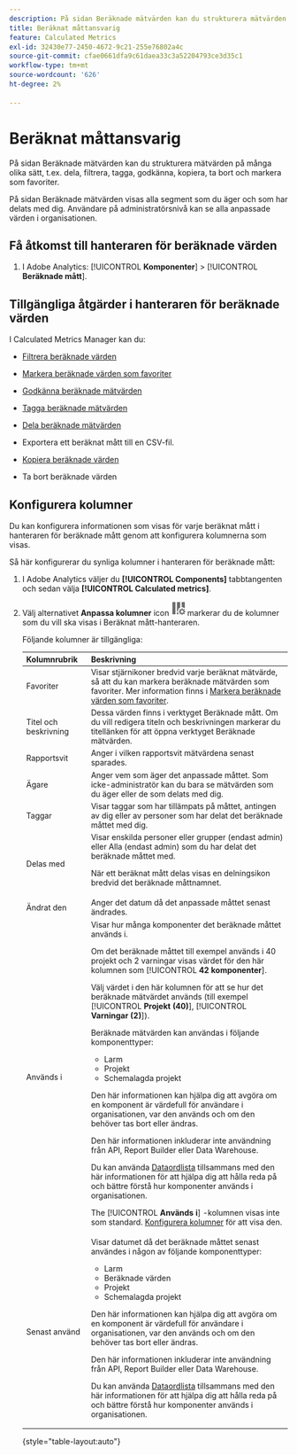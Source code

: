 ```yaml
---
description: På sidan Beräknade mätvärden kan du strukturera mätvärden på många olika sätt, t.ex. dela, filtrera, tagga, godkänna, kopiera, ta bort och markera som favoriter.
title: Beräknat måttansvarig
feature: Calculated Metrics
exl-id: 32430e77-2450-4672-9c21-255e76802a4c
source-git-commit: cfae0661dfa9c61daea33c3a52204793ce3d35c1
workflow-type: tm+mt
source-wordcount: '626'
ht-degree: 2%

---
```


# Beräknat måttansvarig

På sidan Beräknade mätvärden kan du strukturera mätvärden på många olika sätt, t.ex. dela, filtrera, tagga, godkänna, kopiera, ta bort och markera som favoriter.

På sidan Beräknade mätvärden visas alla segment som du äger och som har delats med dig. Användare på administratörsnivå kan se alla anpassade värden i organisationen.

<!-- add screenshot -->

## Få åtkomst till hanteraren för beräknade värden

1. I Adobe Analytics: [!UICONTROL **Komponenter**] > [!UICONTROL **Beräknade mått**].

## Tillgängliga åtgärder i hanteraren för beräknade värden

I Calculated Metrics Manager kan du:

* [Filtrera beräknade värden](/help/components/c-calcmetrics/c-workflow/cm-workflow/cm-filter.md)

* [Markera beräknade värden som favoriter](/help/components/c-calcmetrics/c-workflow/cm-workflow/cm-favorite.md)

* [Godkänna beräknade mätvärden](/help/components/c-calcmetrics/c-workflow/cm-workflow/cm-approving.md)

* [Tagga beräknade mätvärden](/help/components/c-calcmetrics/c-workflow/cm-workflow/cm-tagging.md)

* [Dela beräknade mätvärden](/help/components/c-calcmetrics/c-workflow/cm-workflow/cm-sharing.md)

* Exportera ett beräknat mått till en CSV-fil.

* [Kopiera beräknade värden](/help/components/c-calcmetrics/c-workflow/cm-workflow/cm-copy.md)

* Ta bort beräknade värden

## Konfigurera kolumner

Du kan konfigurera informationen som visas för varje beräknat mått i hanteraren för beräknade mått genom att konfigurera kolumnerna som visas.

Så här konfigurerar du synliga kolumner i hanteraren för beräknade mått:

1. I Adobe Analytics väljer du **[!UICONTROL Components]** tabbtangenten och sedan välja **[!UICONTROL Calculated metrics]**.

1. Välj alternativet **Anpassa kolumner** icon ![Ikonen Anpassa kolumner](assets/customize-columns-icon.png)markerar du de kolumner som du vill ska visas i Beräknat mått-hanteraren.

   Följande kolumner är tillgängliga:

   | Kolumnrubrik | Beskrivning |
   |---|---|
   | Favoriter | Visar stjärnikoner bredvid varje beräknat mätvärde, så att du kan markera beräknade mätvärden som favoriter. Mer information finns i [Markera beräknade värden som favoriter](/help/components/c-calcmetrics/c-workflow/cm-workflow/cm-favorite.md). |
   | Titel och beskrivning | Dessa värden finns i verktyget Beräknade mått. Om du vill redigera titeln och beskrivningen markerar du titellänken för att öppna verktyget Beräknade mätvärden. |
   | Rapportsvit | Anger i vilken rapportsvit mätvärdena senast sparades. |
   | Ägare | Anger vem som äger det anpassade måttet. Som icke-administratör kan du bara se mätvärden som du äger eller de som delats med dig. |
   | Taggar | Visar taggar som har tillämpats på måttet, antingen av dig eller av personer som har delat det beräknade måttet med dig. |
   | Delas med | Visar enskilda personer eller grupper (endast admin) eller Alla (endast admin) som du har delat det beräknade måttet med. <p>När ett beräknat mått delas visas en delningsikon bredvid det beräknade måttnamnet.</p> |
   | Ändrat den | Anger det datum då det anpassade måttet senast ändrades. |
   | Används i | Visar hur många komponenter det beräknade måttet används i. <p>Om det beräknade måttet till exempel används i 40 projekt och 2 varningar visas värdet för den här kolumnen som [!UICONTROL **42 komponenter**]. <p>Välj värdet i den här kolumnen för att se hur det beräknade mätvärdet används (till exempel [!UICONTROL **Projekt (40)**], [!UICONTROL **Varningar (2)**]).</p><p>Beräknade mätvärden kan användas i följande komponenttyper:</p> <ul><li>Larm</li><li>Projekt</li><li>Schemalagda projekt</li></ul><p>Den här informationen kan hjälpa dig att avgöra om en komponent är värdefull för användare i organisationen, var den används och om den behöver tas bort eller ändras.</p><p>Den här informationen inkluderar inte användning från API, Report Builder eller Data Warehouse.</p><p>Du kan använda [Dataordlista](/help/analyze/analysis-workspace/components/data-dictionary/data-dictionary-overview.md) tillsammans med den här informationen för att hjälpa dig att hålla reda på och bättre förstå hur komponenter används i organisationen.</p><p>The [!UICONTROL **Används i**] -kolumnen visas inte som standard. [Konfigurera kolumner](#configure-columns) för att visa den.</p> |
   | Senast använd | Visar datumet då det beräknade måttet senast användes i någon av följande komponenttyper: <ul><li>Larm</li><li>Beräknade värden</li><li>Projekt</li><li>Schemalagda projekt</li></ul> <p>Den här informationen kan hjälpa dig att avgöra om en komponent är värdefull för användare i organisationen, var den används och om den behöver tas bort eller ändras.</p><p>Den här informationen inkluderar inte användning från API, Report Builder eller Data Warehouse.</p><p>Du kan använda [Dataordlista](/help/analyze/analysis-workspace/components/data-dictionary/data-dictionary-overview.md) tillsammans med den här informationen för att hjälpa dig att hålla reda på och bättre förstå hur komponenter används i organisationen. |

   {style="table-layout:auto"}
